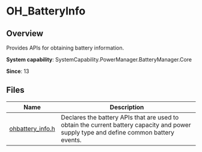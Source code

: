 # OH_BatteryInfo

<!--Kit: Basic Services Kit-->
<!--Subsystem: PowerManager-->
<!--Owner: @zhang-yinglie; @volcano_wang-->
<!--Designer: @wangyantian0-->
<!--Tester: @alien0208-->
<!--Adviser: @w_Machine_cc-->

## Overview

Provides APIs for obtaining battery information.

**System capability**: SystemCapability.PowerManager.BatteryManager.Core

**Since**: 13
## Files

| Name| Description|
| -- | -- |
| [ohbattery_info.h](capi-ohbattery-info-h.md) | Declares the battery APIs that are used to obtain the current battery capacity and power supply type and define common battery events.|

